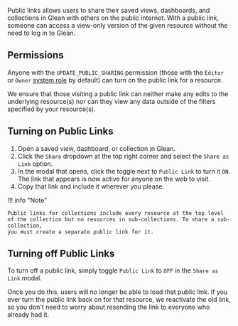 Public links allows users to share their saved views, dashboards, and collections in Glean with others on the public internet. With a public link, someone can access a view-only version of the given resource without the need to log in to Glean.

## Permissions

Anyone with the `UPDATE_PUBLIC_SHARING` permission (those with the `Editor` or `Owner` [system role](/docs/project-management/users-and-permissions/#default-system-roles) by default) can turn on the public link for a resource.

We ensure that those visiting a public link can neither make any edits to the underlying resource(s) nor can they view any data outside of
the filters specified by your resource(s).

## Turning on Public Links

1. Open a saved view, dashboard, or collection in Glean.
2. Click the `Share` dropdown at the top right corner and select the `Share as Link` option.
3. In the modal that opens, click the toggle next to `Public Link` to turn it `ON`. The link that appears is now active for anyone on the web to visit.
4. Copy that link and include it wherever you please.

!!! info "Note"

    Public links for collections include every resource at the top level of the collection but no resources in sub-collections. To share a sub-collection,
    you must create a separate public link for it.

## Turning off Public Links

To turn off a public link, simply toggle `Public Link` to `OFF` in the `Share as Link` modal.

Once you do this, users will no longer be able to load that public link. If you ever turn the public link back on for that resource,
we reactivate the old link, so you don't need to worry about resending the link to everyone who already had it.
